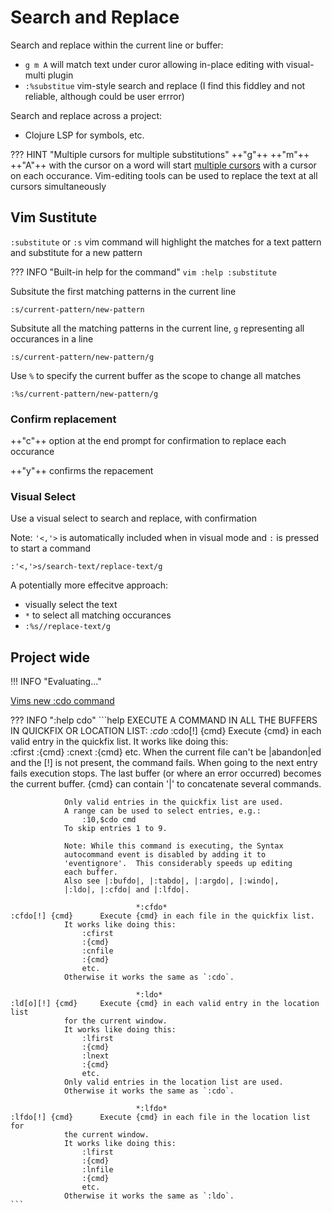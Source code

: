 # Search and Replace

Search and replace within the current line or buffer:

- `g m A` will match text under curor allowing in-place editing with visual-multi plugin 
- `:%substitue` vim-style search and replace (I find this fiddley and not reliable, although could be user errror)

Search and replace across a project:

- Clojure LSP for symbols, etc.


??? HINT "Multiple cursors for multiple substitutions"
    ++"g"++ ++"m"++ ++"A"++ with the cursor on a word will start [multiple cursors](multiple-cursors.md) with a cursor on each occurance.  Vim-editing tools can be used to replace the text at all cursors simultaneously


## Vim Sustitute

`:substitute` or `:s` vim command will highlight the matches for a text pattern and substitute for a new pattern

??? INFO "Built-in help for the command" 
    ```vim
    :help :substitute
    ```

Subsitute the first matching patterns in the current line

```vim
:s/current-pattern/new-pattern
```

Subsitute all the matching patterns in the current line,  `g` representing all occurances in a line

```vim
:s/current-pattern/new-pattern/g
```

Use `%` to specify the current buffer as the scope to change all matches

```vim
:%s/current-pattern/new-pattern/g
```

### Confirm replacement

++"c"++ option at the end prompt for confirmation to replace each occurance

++"y"++ confirms the repacement 


### Visual Select

Use a visual select to search and replace, with confirmation

Note: `'<,'>` is automatically included when in visual mode and `:` is pressed to start a command 

```vim
:'<,'>s/search-text/replace-text/g
```

A potentially more effecitve approach:

- visually select the text
- `*` to select all matching occurances
- `:%s//replace-text/g`



## Project wide

!!! INFO "Evaluating..."


[Vims new :cdo command](https://chrisarcand.com/vims-new-cdo-command/)


??? INFO ":help cdo"
    ```help
    EXECUTE A COMMAND IN ALL THE BUFFERS IN QUICKFIX OR LOCATION LIST:
    							*:cdo*
    :cdo[!] {cmd}		Execute {cmd} in each valid entry in the quickfix list.
    			It works like doing this:  
    				:cfirst
    				:{cmd}
    				:cnext
    				:{cmd}
    				etc.
     			When the current file can't be |abandon|ed and the [!]
    			is not present, the command fails.
    			When going to the next entry fails execution stops.
    			The last buffer (or where an error occurred) becomes
    			the current buffer.
    			{cmd} can contain '|' to concatenate several commands.

    			Only valid entries in the quickfix list are used.
    			A range can be used to select entries, e.g.:  
    				:10,$cdo cmd
     			To skip entries 1 to 9.

    			Note: While this command is executing, the Syntax
    			autocommand event is disabled by adding it to
    			'eventignore'.  This considerably speeds up editing
    			each buffer.
    			Also see |:bufdo|, |:tabdo|, |:argdo|, |:windo|,
    			|:ldo|, |:cfdo| and |:lfdo|.

    							*:cfdo*
    :cfdo[!] {cmd}		Execute {cmd} in each file in the quickfix list.
    			It works like doing this:  
    				:cfirst
    				:{cmd}
    				:cnfile
    				:{cmd}
    				etc.
     			Otherwise it works the same as `:cdo`.

    							*:ldo*
    :ld[o][!] {cmd}		Execute {cmd} in each valid entry in the location list
    			for the current window.
    			It works like doing this:  
    				:lfirst
    				:{cmd}
    				:lnext
    				:{cmd}
    				etc.
     			Only valid entries in the location list are used.
    			Otherwise it works the same as `:cdo`.

    							*:lfdo*
    :lfdo[!] {cmd}		Execute {cmd} in each file in the location list for
    			the current window.
    			It works like doing this:  
    				:lfirst
    				:{cmd}
    				:lnfile
    				:{cmd}
    				etc.
     			Otherwise it works the same as `:ldo`.
    ```
